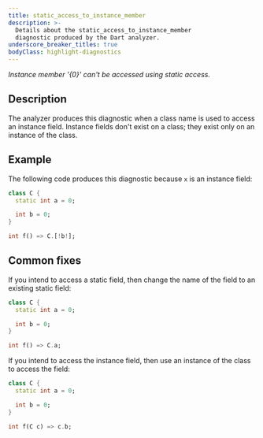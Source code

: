```yaml
---
title: static_access_to_instance_member
description: >-
  Details about the static_access_to_instance_member
  diagnostic produced by the Dart analyzer.
underscore_breaker_titles: true
bodyClass: highlight-diagnostics
---
```


_Instance member '{0}' can't be accessed using static access._

## Description

The analyzer produces this diagnostic when a class name is used to access
an instance field. Instance fields don't exist on a class; they exist only
on an instance of the class.

## Example

The following code produces this diagnostic because `x` is an instance
field:

```dart
class C {
  static int a = 0;

  int b = 0;
}

int f() => C.[!b!];
```

## Common fixes

If you intend to access a static field, then change the name of the field
to an existing static field:

```dart
class C {
  static int a = 0;

  int b = 0;
}

int f() => C.a;
```

If you intend to access the instance field, then use an instance of the
class to access the field:

```dart
class C {
  static int a = 0;

  int b = 0;
}

int f(C c) => c.b;
```
